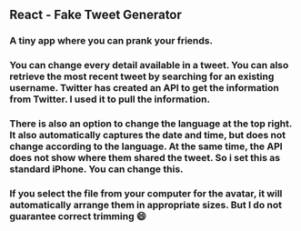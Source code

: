 ## React - Fake Tweet Generator

### A tiny app where you can prank your friends.

### You can change every detail available in a tweet. You can also retrieve the most recent tweet by searching for an existing username. Twitter has created an API to get the information from Twitter. I used it to pull the information.

###  There is also an option to change the language at the top right. It also automatically captures the date and time, but does not change according to the language. At the same time, the API does not show where them shared the tweet. So i set this as standard iPhone. You can change this. 

### If you select the file from your computer for the avatar, it will automatically arrange them in appropriate sizes. But I do not guarantee correct trimming :smile: